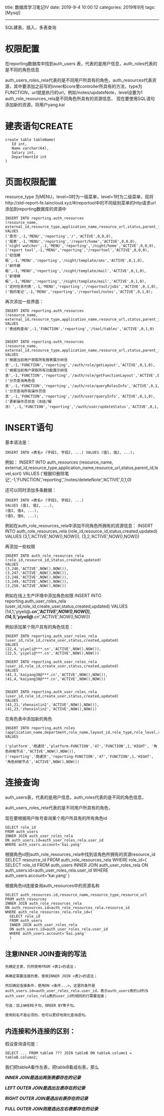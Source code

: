 title: 数据库学习笔记IV
date: 2019-9-4 10:00:12
categories: 2019年9月
tags: [Mysql]

---

SQL建表，插入，多表查询


<!-- more -->

# 权限配置
在reporting数据库中找到auth_users 表，代表的是用户信息，auth_roles代表的是不同的角色信息

auth_users_roles_rela代表的是不同用户所具有的角色，auth_resources代表资源，其中要添加之前写的inner和core里controller所具有的方法，type为FUNCTION，url就是执行的url，例如/notes/updateNote，level设置为1
auth_role_resources_rela是不同角色所具有的资源信息，
现在要使用SQL语句添加新的资源，将用户yang.kai

# 建表语句CREATE

    create table tableName(
       Id int,
       Name varchar(64),
       Salary int,
       DepartmentId int
    )

# 页面权限配置
resource_type 为MENU，level=0时为一级菜单，level=1时为二级菜单，现将http://std-report-fe.laincloud.xyz/#/reportool中的不同级别菜单的http请求url添加到reporting数据库的资源中

    INSERT INTO reporting.auth_resources
    (resource_name, external_id,resource_type,application_name,resource_url,status,parent_id,level,sort)
    VALUES
    ('首页',-1,'MENU','reporting','/','ACTIVE',0,0,0),
    ('报表',-1,'MENU','reporting','/report/home','ACTIVE',0,0,0),
    ('night watcher',-1,'MENU','reporting','/night/home','ACTIVE',0,0,0),
    ('report tool',-1,'MENU','reporting','/reportool','ACTIVE',0,0,0),
    ('短信模板',-1,'MENU','reporting','/night/template/sms','ACTIVE',0,1,0),
    ('邮件模板',-1,'MENU','reporting','/night/template/mail','ACTIVE',0,1,0),
    ('新增模板',-1,'MENU','reporting','/night/template/mail','ACTIVE',0,1,0),
    ('定时任务列表',-1,'MENU','reporting','/reportool/jobs','ACTIVE',0,1,0),
    ('我的笔记',-1,'MENU','reporting','/reportool/notes','ACTIVE',0,1,0);

再次添加一些界面：

    INSERT INTO reporting.auth_resources
    (resource_name, external_id,resource_type,application_name,resource_url,status,parent_id,level,sort)
    VALUES
    ('表结构查询',-1,'FUNCTION','reporting','/tool/tables','ACTIVE',0,1,0)


    INSERT INTO reporting.auth_resources
    (resource_name, external_id,resource_type,application_name,resource_url,status,parent_id,level,sort)
    VALUES
    ('根据当前用户获取所有报表展示树信息',-1,'FUNCTION','reporting','/auth/role/getLayout','ACTIVE',0,1,0),
    ('根据当前用户获取所有功能展示树信息',-1,'FUNCTION','reporting','/auth/role/getFunctionLayout','ACTIVE',0,1,0),
    ('分页查询角色信息',-1,'FUNCTION','reporting','/auth/role/queryRolesInfo','ACTIVE',0,1,0),
    ('分页查询所有操作员信息',-1,'FUNCTION','reporting','/auth/user/queryInfo','ACTIVE',0,1,0),
    ('更新操作员状态（冻结/解冻）',-1,'FUNCTION','reporting','/auth/user/updateStatus','ACTIVE',0,1,0)

# INSERT语句

基本语法是：

    INSERT INTO <表名> (字段1, 字段2, ...) VALUES (值1, 值2, ...);

例如：
    INSERT INTO auth_resources
    (resource_name, external_id,resource_type,application_name,resource_url,status,parent_id,level,sort)
    VALUES
    ('根据ID删除笔记',-1,'FUNCTION','reporting','/notes/deleteNote','ACTIVE',0,1,0)

还可以同时添加多条数据：

    INSERT INTO <表名> (字段1, 字段2, ...)
    VALUES (值1, 值2, ...),
    (值3, 值4, ...),
    (值5, 值6, ...);

例如在auth_role_resources_rela中添加不同角色所拥有的资源信息：
    INSERT INTO auth_role_resources_rela
    (role_id,resource_id,status,created,updated)
    VALUES
    (3,1,'ACTIVE',NOW(),NOW()),
    (3,2,'ACTIVE',NOW(),NOW())

再添加一些权限

    INSERT INTO auth_role_resources_rela
    (role_id,resource_id,status,created,updated)
    VALUES
    (3,246,'ACTIVE',NOW(),NOW()),
    (3,247,'ACTIVE',NOW(),NOW()),
    (3,248,'ACTIVE',NOW(),NOW()),
    (3,249,'ACTIVE',NOW(),NOW()),
    (3,250,'ACTIVE',NOW(),NOW())

例如在线上生产环境中添加角色权限
    INSERT INTO reporting.auth_user_roles_rela
    (user_id,role_id,create_user,status,created,updated)
    VALUES
    (14,1,'yiyeli@***.cn','ACTIVE',NOW(),NOW()),
    (14,5,'yiyeli@***.cn','ACTIVE',NOW(),NOW())

例如添加某个用户具有的角色信息：


    INSERT INTO reporting.auth_user_roles_rela
    (user_id,role_id,create_user,status,created,updated)
    VALUES
    (22,4,'yiyeli@***.cn','ACTIVE',NOW(),NOW()),
    (22,5,'yiyeli@***.cn','ACTIVE',NOW(),NOW())

    INSERT INTO reporting.auth_user_roles_rela
    (user_id,role_id,create_user,status,created,updated)
    VALUES
    (41,3,'kaiyang38@***.cn','ACTIVE',NOW(),NOW()),
    (41,4,'kaiyang38@***.cn','ACTIVE',NOW(),NOW())


    INSERT INTO reporting.auth_user_roles_rela
    (user_id,role_id,create_user,status,created,updated)
    VALUES
    (41,21,'zhenxinlin2','ACTIVE',NOW(),NOW()),
    (41,23,'zhenxinlin2','ACTIVE',NOW(),NOW())
在角色表中添加新的角色

    INSERT INTO reporting.auth_roles
    (application_name,department,role_name,layout_id,role_type,role_level,resource_level,description,status,created,updated)
    VALUES

    ('platform','商通贷','platform-FUNCTION','47','FUNCTION',1,'HIGHT', '角色树根节点','ACTIVE',NOW(),NOW()),
    ('reporting','商通贷','reporting-FUNCTION','47','FUNCTION',1,'HIGHT', '角色树根节点','ACTIVE',NOW(),NOW())


# 连接查询
auth_users表，代表的是用户信息，auth_roles代表的是不同的角色信息，

auth_users_roles_rela代表的是不同用户所具有的角色，

现在要根据用户账号查询某个用户所具有的所有角色id

    SELECT role_id
    FROM auth_users
    INNER JOIN auth_user_roles_rela
    ON auth_users.id=auth_user_roles_rela.user_id
    WHERE auth_users.account='kai.yang'

根据角色id到auth_role_resources_rela中找到该角色所拥有的资源resource_id
    SELECT resource_id
    FROM auth_role_resources_rela
    WHERE role_id=(
      SELECT role_id
      FROM auth_users
      INNER JOIN auth_user_roles_rela
      ON auth_users.id=auth_user_roles_rela.user_id
      WHERE auth_users.account='kai.yang'
      )

根据角色id连接查询auth_resources中的资源名称

    SELECT auth_resources.id,resource_name,resource_type,resource_url
    FROM auth_resources
    INNER JOIN auth_role_resources_rela
    ON auth_resources.id=auth_role_resources_rela.resource_id
    WHERE auth_role_resources_rela.role_id=(
      SELECT role_id
      FROM auth_users
      INNER JOIN auth_user_roles_rela
      ON auth_users.id=auth_user_roles_rela.user_id
      WHERE auth_users.account='kai.yang'
      )

## 注意INNER JOIN查询的写法

    先确定主表，仍然使用FROM <表1>的语法；

    再确定需要连接的表，使用INNER JOIN <表2>的语法；

    然后确定连接条件，使用ON <条件...>，这里的条件是auth_users.id=auth_user_roles_rela.user_id，表示auth_users表的id列与auth_user_roles_rela表的user_id列相同的行需要连接；

    可选：加上WHERE子句、ORDER BY等子句。

    使用别名不是必须的，但可以更好地简化查询语句。

## 内连接和外连接的区别：

假设查询语句是：

    SELECT ... FROM tableA ??? JOIN tableB ON tableA.column1 = tableB.column2;

我们把tableA看作左表，把tableB看成右表，那么

***INNER JOIN是选出两张表都存在的记录***

***LEFT OUTER JOIN是选出左表存在的记录***


***RIGHT OUTER JOIN是选出右表存在的记录***


***FULL OUTER JOIN则是选出左右表都存在的记录***

